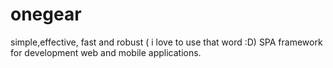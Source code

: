 # onegear
simple,effective, fast and robust ( i love to use that word :D) SPA framework for development web and mobile applications.
